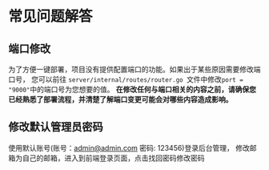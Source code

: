 # 常见问题解答

## 端口修改
为了方便一键部署，项目没有提供配置端口的功能。如果出于某些原因需要修改端口号，
您可以前往 `server/internal/routes/router.go `文件中修改`port = "9000"`中的端口号为您想要的值。
**在修改任何与端口相关的内容之前，请确保您已经熟悉了部署流程，并清楚了解端口变更可能会对哪些内容造成影响。**

## 修改默认管理员密码
使用默认账号(账号：admin@admin.com 密码: 123456)登录后台管理，
修改邮箱为自己的邮箱，进入到前端登录页面，点击找回密码修改密码